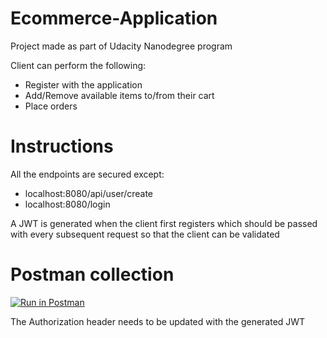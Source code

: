# Ecommerce-Application
 Project made as part of Udacity Nanodegree program
 
 Client can perform the following:
 - Register with the application
 - Add/Remove available items to/from their cart
 - Place orders
 
 # Instructions
 All the endpoints are secured except:
 - localhost:8080/api/user/create
 - localhost:8080/login
 
 A JWT is generated when the client first registers which should be passed with every subsequent
 request so that the client can be validated 
 
# Postman collection
[![Run in Postman](https://run.pstmn.io/button.svg)](https://app.getpostman.com/run-collection/0ac5b75b200efb6b43e4)

The Authorization header needs to be updated with the generated JWT
